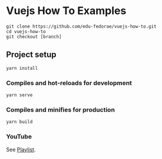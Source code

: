 # Vuejs How To Examples
```
git clone https://github.com/edu-fedorae/vuejs-how-to.git
cd vuejs-how-to
git checkout [branch]
```

## Project setup
```
yarn install
```

### Compiles and hot-reloads for development
```
yarn serve
```

### Compiles and minifies for production
```
yarn build
```

### YouTube
See [Playlist](https://www.youtube.com/watch?v=Re7FnxBVNoA&list=PL0kQPOHhjroJ1pQID3yvB8BomL_lkizq9).
